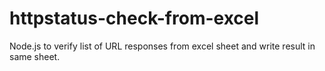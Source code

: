 # httpstatus-check-from-excel
Node.js to verify list of URL responses from excel sheet and write result in same sheet.


